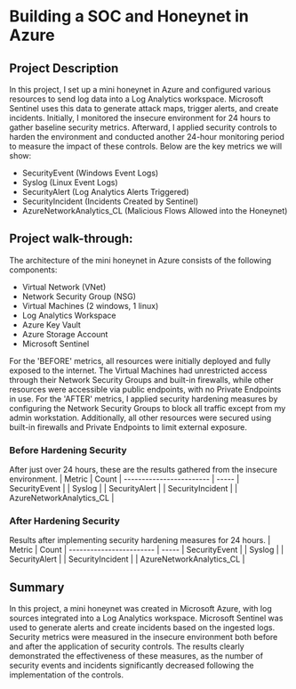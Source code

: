 # Building a SOC and Honeynet in Azure

## Project Description

In this project, I set up a mini honeynet in Azure and configured various resources to send log data into a Log Analytics workspace. Microsoft Sentinel uses this data to generate attack maps, trigger alerts, and create incidents. Initially, I monitored the insecure environment for 24 hours to gather baseline security metrics. Afterward, I applied security controls to harden the environment and conducted another 24-hour monitoring period to measure the impact of these controls. Below are the key metrics we will show:
- SecurityEvent (Windows Event Logs)
- Syslog (Linux Event Logs)
- SecurityAlert (Log Analytics Alerts Triggered)
- SecurityIncident (Incidents Created by Sentinel)
- AzureNetworkAnalytics_CL (Malicious Flows Allowed into the Honeynet)

## Project walk-through:

The architecture of the mini honeynet in Azure consists of the following components:
- Virtual Network (VNet) 
- Network Security Group (NSG) 
- Virtual Machines (2 windows, 1 linux) 
- Log Analytics Workspace 
- Azure Key Vault 
- Azure Storage Account 
- Microsoft Sentinel 

For the 'BEFORE' metrics, all resources were initially deployed and fully exposed to the internet. The Virtual Machines had unrestricted access through their Network Security Groups and built-in firewalls, while other resources were accessible via public endpoints, with no Private Endpoints in use.
For the 'AFTER' metrics, I applied security hardening measures by configuring the Network Security Groups to block all traffic except from my admin workstation. Additionally, all other resources were secured using built-in firewalls and Private Endpoints to limit external exposure.

### Before Hardening Security

After just over 24 hours, these are the results gathered from the insecure environment. 
| Metric                   | Count
| ------------------------ | -----
| SecurityEvent            | 
| Syslog                   | 
| SecurityAlert            | 
| SecurityIncident         | 
| AzureNetworkAnalytics_CL | 

### After Hardening Security

Results after implementing security hardening measures for 24 hours.
| Metric                   | Count
| ------------------------ | -----
| SecurityEvent            | 
| Syslog                   | 
| SecurityAlert            | 
| SecurityIncident         | 
| AzureNetworkAnalytics_CL | 

## Summary
In this project, a mini honeynet was created in Microsoft Azure, with log sources integrated into a Log Analytics workspace. Microsoft Sentinel was used to generate alerts and create incidents based on the ingested logs. Security metrics were measured in the insecure environment both before and after the application of security controls. The results clearly demonstrated the effectiveness of these measures, as the number of security events and incidents significantly decreased following the implementation of the controls. 
